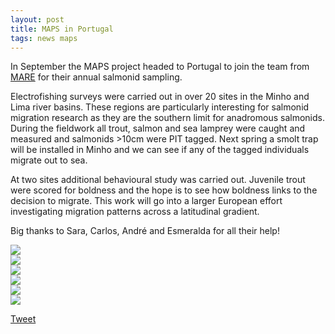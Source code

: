 ```yaml
---
layout: post
title: MAPS in Portugal
tags: news maps
---
```


In September the MAPS project headed to Portugal to join the team from [MARE](https://www.mare-centre.pt/en) for their annual salmonid sampling.

<!--more-->

Electrofishing surveys were carried out in over 20 sites in the Minho and Lima river basins. These regions are particularly interesting for salmonid migration research as they are the southern limit for anadromous salmonids. During the fieldwork all trout, salmon and sea lamprey were caught and measured and salmonids >10cm were PIT tagged. Next spring a smolt trap will be installed in Minho and we can see if any of the tagged individuals migrate out to sea.

At two sites additional behavioural study was carried out. Juvenile trout were scored for boldness and the hope is to see how boldness links to the decision to migrate. This work will go into a larger European effort investigating migration patterns across a latitudinal gradient.

Big thanks to Sara, Carlos, André and Esmeralda for all their help!


<div class="swiper">
  <div class="swiper-wrapper">
    <div class="swiper-slide">
      <img src="https://github.com/benediau/seg-gbg/assets/96004332/8ede9c59-529f-4a71-9314-a027bdf9f7b9" />
    </div>
    <div class="swiper-slide">
      <img src="https://user-images.githubusercontent.com/96004332/191457944-00d4b7b5-290d-48bb-b06b-1bf2c701394f.jpeg" />
    </div>
    <div class="swiper-slide">
      <img src="https://user-images.githubusercontent.com/96004332/191458052-55a20b40-c30d-40ac-bd6d-6a750f058fd4.jpeg" />
    </div>
    <div class="swiper-slide">
      <img src="https://user-images.githubusercontent.com/96004332/191458136-1abe4f5f-45ef-4a74-a052-b2a243f61d01.jpeg" />
    </div>
    <div class="swiper-slide">
      <img src="https://user-images.githubusercontent.com/96004332/191458225-d6fa3177-7e6b-43d1-a9c0-fd186a871b29.jpeg" />
    </div>
    <div class="swiper-slide">
      <img src="https://user-images.githubusercontent.com/96004332/191458444-163e6446-0be0-4792-b1de-c906882187e9.jpeg" />
    </div>
  </div>
  <div class="swiper-button-prev"></div>
  <div class="swiper-button-next"></div>
  <div class="swiper-pagination"></div>
</div>

<a href="https://twitter.com/share?ref_src=twsrc%5Etfw" class="twitter-share-button" data-show-count="false">Tweet</a><script async src="https://platform.twitter.com/widgets.js" charset="utf-8"></script>